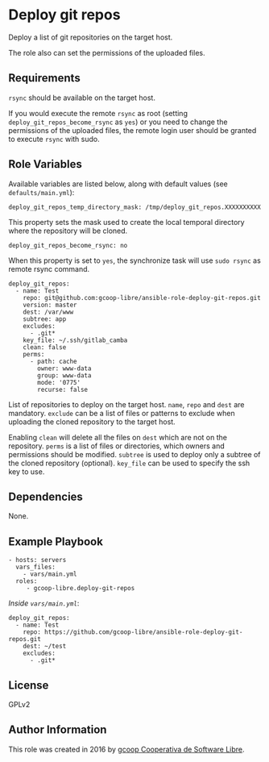 Deploy git repos
================

Deploy a list of git repositories on the target host.

The role also can set the permissions of the uploaded files.

Requirements
------------

`rsync` should be available on the target host.

If you would execute the remote `rsync` as root (setting `deploy_git_repos_become_rsync` as `yes`) or you need to change the permissions of the uploaded files, the remote login user should be granted to execute `rsync` with sudo.

Role Variables
--------------

Available variables are listed below, along with default values (see `defaults/main.yml`):

    deploy_git_repos_temp_directory_mask: /tmp/deploy_git_repos.XXXXXXXXXX

This property sets the mask used to create the local temporal directory where the repository will be cloned.

    deploy_git_repos_become_rsync: no

When this property is set to `yes`, the synchronize task will use `sudo rsync` as remote rsync command.

    deploy_git_repos:
      - name: Test
        repo: git@github.com:gcoop-libre/ansible-role-deploy-git-repos.git
        version: master
        dest: /var/www
        subtree: app
        excludes:
          - .git*
        key_file: ~/.ssh/gitlab_camba
        clean: false
        perms:
          - path: cache
            owner: www-data
            group: www-data
            mode: '0775'
            recurse: false

List of repositories to deploy on the target host. `name`, `repo` and `dest` are mandatory. `exclude` can be a list of files or patterns to exclude when uploading the cloned repository to the target host.

Enabling `clean` will delete all the files on `dest` which are not on the repository. `perms` is a list of files or directories, which owners and permissions should be modified. `subtree` is used to deploy only a subtree of the cloned repository (optional). `key_file` can be used to specify the ssh key to use.

Dependencies
------------

None.

Example Playbook
----------------

    - hosts: servers
      vars_files:
        - vars/main.yml
      roles:
         - gcoop-libre.deploy-git-repos

*Inside `vars/main.yml`*:

    deploy_git_repos:
      - name: Test
        repo: https://github.com/gcoop-libre/ansible-role-deploy-git-repos.git
        dest: ~/test
        excludes:
          - .git*

License
-------

GPLv2

Author Information
------------------

This role was created in 2016 by [gcoop Cooperativa de Software Libre](https://www.gcoop.coop).
